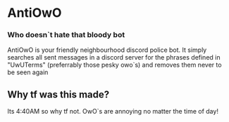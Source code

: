 # AntiOwO
### Who doesn`t hate that bloody bot

AntiOwO is your friendly neighbourhood discord police bot. It simply searches all sent messages in a discord server for the phrases defined in "UwUTerms" (preferrably those pesky owo`s) and removes them never to be seen again



## Why tf was this made?

Its 4:40AM so why tf not. OwO`s are annoying no matter the time of day!
